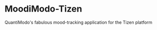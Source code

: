 MoodiModo-Tizen
===============

QuantiModo's fabulous mood-tracking application for the Tizen platform
